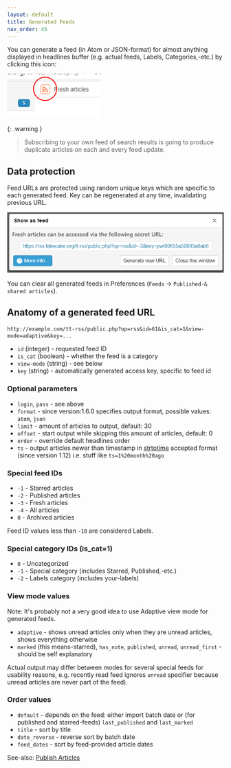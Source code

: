 ```yaml
---
layout: default
title: Generated Feeds
nav_order: 45
---
```


You can generate a feed (in Atom or JSON-format) for almost anything displayed
in headlines buffer (e.g. actual feeds, Labels, Categories,-etc.) by clicking
this icon:

![Generated feed icon](../images/gen_feed_icon.png)

{: .warning }
> Subscribing to your own feed of search results is going to produce
> duplicate articles on each and every feed update.

## Data protection

Feed URLs are protected using random unique keys which are specific to each
generated feed. Key can be regenerated at any time, invalidating previous URL.

![Generated feed dialog](../images/gen_feed_dialog.png)

You can clear all generated feeds in Preferences (`Feeds` &rarr; `Published-&
shared articles`).

## Anatomy of a generated feed URL

```text
http://example.com/tt-rss/public.php?op=rss&id=61&is_cat=1&view-mode=adaptive&key=...
```

- ``id`` (integer) - requested feed ID
- ``is_cat`` (boolean) - whether the feed is a category
- ``view-mode`` (string) - see below
- ``key`` (string) - automatically generated access key, specific to feed id

### Optional parameters

- ``login``, ``pass`` - see above
- ``format`` - since version:1.6.0 specifies output format, possible values: ``atom``, ``json``
- ``limit`` - amount of articles to output, default: 30
- ``offset`` - start output while skipping this amount of articles, default: 0
- ``order`` - override default headlines order
- ``ts`` - output articles newer than timestamp in [strtotime](http://www.php.net/manual/en/function.strtotime.php)
    accepted format (since version 1.12) i.e. stuff like <code>ts=1%20month%20ago</code>

### Special feed IDs

- ``-1`` - Starred articles
- ``-2`` - Published articles
- ``-3`` - Fresh articles
- ``-4`` - All articles
- ``0`` - Archived articles

Feed ID values less than `-10` are considered Labels.

### Special category IDs (is\_cat=1)

- ``0`` - Uncategorized
- ``-1`` - Special category (includes Starred, Published,-etc.)
- ``-2`` - Labels category (includes your-labels)

### View mode values

Note: It's probably not a very good idea to use Adaptive view mode for
generated feeds.

- <code>adaptive</code> - shows unread articles only when they are
    unread articles, shows everything otherwise
- <code>marked</code> (this means-starred), <code>has\_note</code>,
    <code>published</code>, <code>unread</code>,
    <code>unread\_first</code> - should be self explanatory

Actual output may differ between modes for several special feeds for
usability reasons, e.g. recently read feed ignores <code>unread</code>
specifier because unread articles are never part of the feed).

### Order values

- ``default`` - depends on the feed: either import batch date or (for published and starred-feeds) ``last_published`` and ``last_marked``
- ``title`` - sort by title
- ``date_reverse`` - reverse sort by batch date
- ``feed_dates`` - sort by feed-provided article dates

See-also: [Publish Articles](Publish-Articles.md)
